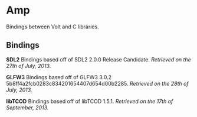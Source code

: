 Amp
===

Bindings between Volt and C libraries.

Bindings
---

**SDL2** 
Bindings based off of SDL2 2.0.0 Release Candidate. 
_Retrieved on the 27th of July, 2013._

**GLFW3**
Bindings based off of GLFW3 3.0.2 5b8ff4a2fcb0283c834201654407d654d00b2285.
_Retrieved on the 28th of July, 2013._

**libTCOD**
Bindings based off of libTCOD 1.5.1.
_Retrieved on the 17th of September, 2013._


